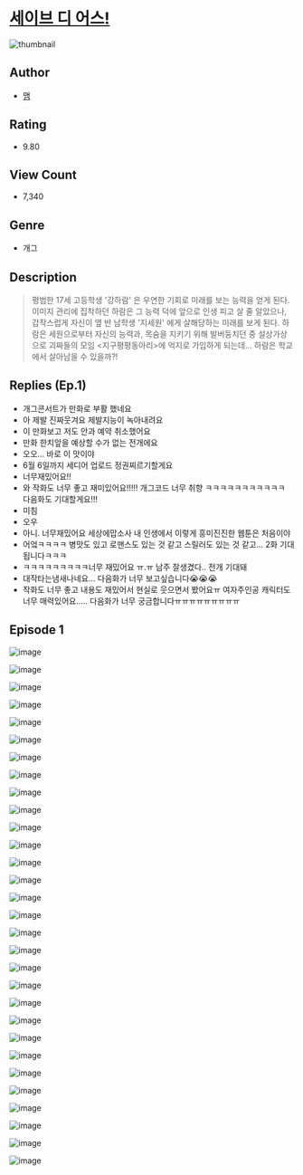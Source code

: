 # [세이브 디 어스!](https://comic.naver.com/challenge/list?titleId=809953)
![thumbnail](https://image-comic.pstatic.net/user_contents_data/challenge_comic/2023/05/23/366749/upload_3630805516528662583_480x623.jpeg)

## Author
- [맴](https://comic.naver.com/artistTitle?id=366749)

## Rating
- 9.80

## View Count
- 7,340

## Genre
- 개그

## Description
> 평범한 17세 고등학생 '강하람' 은 우연한 기회로 미래를 보는 능력을 얻게 된다. 이미지 관리에 집착하던 하람은 그 능력 덕에 앞으로 인생 피고 살 줄 알았으나, 갑작스럽게 자신이 옆 반 남학생 '지세원' 에게 살해당하는 미래를 보게 된다. 하람은 세원으로부터 자신의 능력과, 목숨을 지키기 위해 발버둥치던 중 설상가상으로 괴짜들의 모임 <지구평평동아리>에 억지로 가입하게 되는데... 하람은 학교에서 살아남을 수 있을까?!

## Replies (Ep.1)
- 개그콘서트가 만화로 부활 했네요
- 아 제발 진짜웃겨요 제발지능이 녹아내려요
- 이 만화보고 저도 안과 예약 취소했어요
- 만화 한치앞을 예상할 수가 없는 전개에요
- 오오… 바로 이 맛이야
- 6월 6일까지 세디어 업로드 정권찌르기할게요
- 너무재밌어요!!
- 와 작화도 너무 좋고 재미있어요!!!!! 개그코드 너무 취향 ㅋㅋㅋㅋㅋㅋㅋㅋㅋㅋㅋ 다음화도 기대할게요!!!
- 미침
- 오우
- 아니. 너무재밌어요 세상에맙소사 내 인생에서 이렇게 흥미진진한 웹툰은 처음이야
- 어엌ㅋㅋㅋㅋ 병맛도 있고 로맨스도 있는 것 같고 스릴러도 있는 것 같고... 2화 기대됩니다ㅋㅋㅋ
- ㅋㅋㅋㅋㅋㅋㅋㅋㅋ너무 재밌어요 ㅠ.ㅠ 남주 잘생겼다.. 전개 기대돼
- 대작타는냄새나네요... 다음화가 너무 보고싶습니다😭😭😭
- 작화도 너무 좋고 내용도 재밌어서 현실로 웃으면서 봤어요ㅠ 여자주인공 캐릭터도 너무 매력있어요..... 다음화가 너무 궁금합니다ㅠㅠㅠㅠㅠㅠㅠㅠㅠ

## Episode 1
![image](https://image-comic.pstatic.net/user_contents_data/challenge_comic/2023/05/23/366749/upload_7221017538769531184.jpeg)

![image](https://image-comic.pstatic.net/user_contents_data/challenge_comic/2023/05/23/366749/upload_3486683520110506547.jpeg)

![image](https://image-comic.pstatic.net/user_contents_data/challenge_comic/2023/05/23/366749/upload_7363445181883364912.jpeg)

![image](https://image-comic.pstatic.net/user_contents_data/challenge_comic/2023/05/23/366749/upload_7378079509886808112.jpeg)

![image](https://image-comic.pstatic.net/user_contents_data/challenge_comic/2023/05/23/366749/upload_3702347233440654692.jpeg)

![image](https://image-comic.pstatic.net/user_contents_data/challenge_comic/2023/05/23/366749/upload_7221298141146460724.jpeg)

![image](https://image-comic.pstatic.net/user_contents_data/challenge_comic/2023/05/23/366749/upload_3474921172329588067.jpeg)

![image](https://image-comic.pstatic.net/user_contents_data/challenge_comic/2023/05/23/366749/upload_3559030325183068262.jpeg)

![image](https://image-comic.pstatic.net/user_contents_data/challenge_comic/2023/05/23/366749/upload_7076904553172460594.jpeg)

![image](https://image-comic.pstatic.net/user_contents_data/challenge_comic/2023/05/23/366749/upload_3832899069361284194.jpeg)

![image](https://image-comic.pstatic.net/user_contents_data/challenge_comic/2023/05/23/366749/upload_3918476060842603313.jpeg)

![image](https://image-comic.pstatic.net/user_contents_data/challenge_comic/2023/05/23/366749/upload_7378075073215816243.jpeg)

![image](https://image-comic.pstatic.net/user_contents_data/challenge_comic/2023/05/23/366749/upload_4048789088078344805.jpeg)

![image](https://image-comic.pstatic.net/user_contents_data/challenge_comic/2023/05/23/366749/upload_3690807858048426593.jpeg)

![image](https://image-comic.pstatic.net/user_contents_data/challenge_comic/2023/05/23/366749/upload_3702579452977689143.jpeg)

![image](https://image-comic.pstatic.net/user_contents_data/challenge_comic/2023/05/23/366749/upload_4063485331502348338.jpeg)

![image](https://image-comic.pstatic.net/user_contents_data/challenge_comic/2023/05/23/366749/upload_3775476854751913526.jpeg)

![image](https://image-comic.pstatic.net/user_contents_data/challenge_comic/2023/05/23/366749/upload_7220734990036984630.jpeg)

![image](https://image-comic.pstatic.net/user_contents_data/challenge_comic/2023/05/23/366749/upload_3474586710344557108.jpeg)

![image](https://image-comic.pstatic.net/user_contents_data/challenge_comic/2023/05/23/366749/upload_7363443906210587960.jpeg)

![image](https://image-comic.pstatic.net/user_contents_data/challenge_comic/2023/05/23/366749/upload_7149856054526108515.jpeg)

![image](https://image-comic.pstatic.net/user_contents_data/challenge_comic/2023/05/23/366749/upload_7005692475875615586.jpeg)

![image](https://image-comic.pstatic.net/user_contents_data/challenge_comic/2023/05/23/366749/upload_3486405566990018149.jpeg)

![image](https://image-comic.pstatic.net/user_contents_data/challenge_comic/2023/05/23/366749/upload_3979274848297181753.jpeg)

![image](https://image-comic.pstatic.net/user_contents_data/challenge_comic/2023/05/23/366749/upload_3544677269521391972.jpeg)

![image](https://image-comic.pstatic.net/user_contents_data/challenge_comic/2023/05/23/366749/upload_3761688984123748408.jpeg)

![image](https://image-comic.pstatic.net/user_contents_data/challenge_comic/2023/05/23/366749/upload_3846690036879079009.jpeg)

![image](https://image-comic.pstatic.net/user_contents_data/challenge_comic/2023/05/23/366749/upload_3487584051003537508.jpeg)

![image](https://image-comic.pstatic.net/user_contents_data/challenge_comic/2023/05/23/366749/upload_7221065947395810614.jpeg)

![image](https://image-comic.pstatic.net/user_contents_data/challenge_comic/2023/05/23/366749/upload_7075497178342437733.jpeg)
